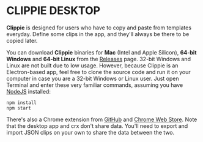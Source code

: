 # CLIPPIE DESKTOP

**Clippie** is designed for users who have to copy and paste from templates everyday. Define some clips in the app, and they'll always be there to be copied later.

You can download **Clippie** binaries for **Mac** (Intel and Apple Silicon), **64-bit Windows** and **64-bit Linux** from the [Releases](https://github.com/YuhApps/Clippiez-Desktop/releases/tag/v1.0.0) page. 32-bit Windows and Linux are not built due to low usage. However, because Clippie is an Electron-based app, feel free to clone the source code and run it on your computer in case you are a 32-bit Windows or Linux user. Just open Terminal and enter these very familiar commands, assuming you have [NodeJS](https://nodejs.org) installed:

```
npm install
npm start
```

There's also a Chrome extension from [GitHub](https://github.com/YuhApps/Clippiez-Chrome) and [Chrome Web Store](https://chrome.google.com/webstore/detail/clippiez/ialmfmcldokjkefelioamloepafmelon). Note that the desktop app and crx don't share data. You'll need to export and import JSON clips on your own to share the data between the two.